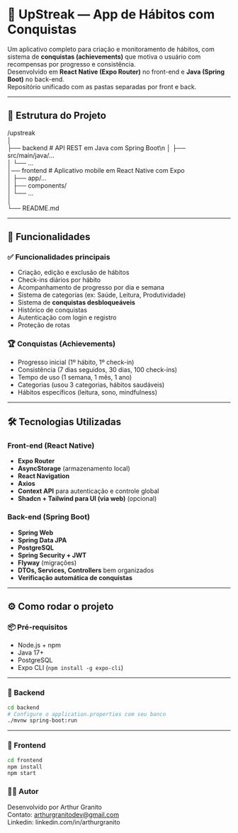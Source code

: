 # 🧠 UpStreak — App de Hábitos com Conquistas

Um aplicativo completo para criação e monitoramento de hábitos, com sistema de **conquistas (achievements)** que motiva o usuário com recompensas por progresso e consistência.  
Desenvolvido em **React Native (Expo Router)** no front-end e **Java (Spring Boot)** no back-end.  
Repositório unificado com as pastas separadas por front e back.

---

## 📁 Estrutura do Projeto
/upstreak <br>
│ <br>
├── backend # API REST em Java com Spring Boot\n
│ ├── src/main/java/...<br>
│ └── ...<br>
│── frontend # Aplicativo mobile em React Native com Expo<br>
│ ├── app/...<br>
│ ├── components/<br>
│ └── ...<br>
│<br>
└── README.md<br>

---

## 🚀 Funcionalidades

### ✅ Funcionalidades principais
- Criação, edição e exclusão de hábitos
- Check-ins diários por hábito
- Acompanhamento de progresso por dia e semana
- Sistema de categorias (ex: Saúde, Leitura, Produtividade)
- Sistema de **conquistas desbloqueáveis**
- Histórico de conquistas
- Autenticação com login e registro
- Proteção de rotas

### 🏆 Conquistas (Achievements)
- Progresso inicial (1º hábito, 1º check-in)
- Consistência (7 dias seguidos, 30 dias, 100 check-ins)
- Tempo de uso (1 semana, 1 mês, 1 ano)
- Categorias (usou 3 categorias, hábitos saudáveis)
- Hábitos específicos (leitura, sono, mindfulness)

---

## 🛠️ Tecnologias Utilizadas

### Front-end (React Native)
- **Expo Router**
- **AsyncStorage** (armazenamento local)
- **React Navigation**
- **Axios**
- **Context API** para autenticação e controle global
- **Shadcn + Tailwind para UI (via web)** (opcional)

### Back-end (Spring Boot)
- **Spring Web**
- **Spring Data JPA**
- **PostgreSQL**
- **Spring Security + JWT**
- **Flyway** (migrações)
- **DTOs, Services, Controllers** bem organizados
- **Verificação automática de conquistas**

---

## ⚙️ Como rodar o projeto

### 📦 Pré-requisitos
- Node.js + npm
- Java 17+
- PostgreSQL
- Expo CLI (`npm install -g expo-cli`)

---

### 🔧 Backend

```bash
cd backend
# Configure o application.properties com seu banco
./mvnw spring-boot:run
```
---
### 📱 Frontend
```bash
cd frontend
npm install
npm start
```
### 🧑‍💻 Autor
Desenvolvido por Arthur Granito<br>
Contato: arthurgranitodev@gmail.com<br>
Linkedin: linkedin.com/in/arthurgranito<br>
